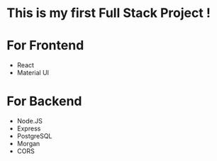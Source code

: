 # This is my first Full Stack Project !

# For Frontend

- React
- Material UI

# For Backend

- Node.JS
- Express
- PostgreSQL
- Morgan
- CORS